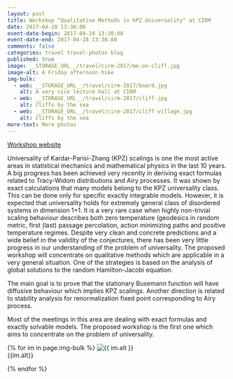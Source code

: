 ```yaml
---
layout: post
title: Workshop "Qualitative Methods in KPZ Universality" at CIRM
date: 2017-04-28 13:30:00
event-date-begin: 2017-04-24 13:30:00
event-date-end: 2017-04-28 13:30:00
comments: false
categories: travel travel-photos blog
published: true
image: __STORAGE_URL__/travel/cirm-2017/me-on-cliff.jpg
image-alt: A Friday afternoon hike
img-bulk:
  - web: __STORAGE_URL__/travel/cirm-2017/board.jpg
    alt: A very nice lecture hall at CIRM
  - web: __STORAGE_URL__/travel/cirm-2017/cliff.jpg
    alt: Cliffs by the sea
  - web: __STORAGE_URL__/travel/cirm-2017/cliff-village.jpg
    alt: Cliffs by the sea
more-text: More photos
---
```


[Workshop website](http://khanin-shlosman.weebly.com/conference.html)

Universality of Kardar-Parisi-Zhang (KPZ) scalings is one the most active areas in statistical mechanics and mathematical physics in the last 10 years.<!--more--> A big progress has been achieved very recently in deriving exact formulas related to Tracy-Widom distributions and Airy processes. It was shown by exact calculations that many models belong to the KPZ universality class. This can be done only for specific exactly integrable models. However, it is expected that universality holds for extremely general class of disordered systems in dimension 1+1. It is a very rare case when highly non-trivial scaling behaviour describes both zero temperature (geodesics in random metric, first (last) passage percolation, action minimizing paths and positive temperature regimes. Despite very clean and concrete predictions and a wide belief in the validity of the conjectures, there has been very little progress in our understanding of the problem of universality. The proposed workshop will concentrate on qualitative methods which are applicable in a very general situation. One of the strategies is based on the analysis of global solutions to the random Hamilton-Jacobi equation.

The main goal is to prove that the stationary Busemann function will have diffusive behaviour which implies KPZ scalings. Another direction is related to stability analysis for renormalization fixed point corresponding to Airy process.

Most of the meetings in this area are dealing with exact formulas and exactly solvable models. The proposed workshop is the first one which aims to concentrate on the problem of universality.



{% for im in page.img-bulk %}
  <img src="{{ im.web | replace: '__STORAGE_URL__', site.storage_url }}" alt="{{ im.alt }}" title="{{ im.alt }}" style="max-width:100%;max-height:800px;height:auto;width:auto;" class="mb-3 mt-3">
  <br>{{im.alt}}

{% endfor %}
